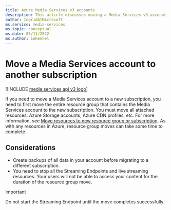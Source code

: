 ```yaml
---
title: Azure Media Services v3 accounts
description: This article discusses moving a Media Services v3 account to another subscription.
author: IngridAtMicrosoft
ms.service: media-services
ms.topic: conceptual
ms.date: 05/11/2022
ms.author: inhenkel
---
```


# Move a Media Services account to another subscription

[!INCLUDE [media services api v3 logo](./includes/v3-hr.md)]

If you need to move a Media Services account to a new subscription, you need to first move the entire resource group that contains the Media Services account to the new subscription. You must move all attached resources: Azure Storage accounts, Azure CDN profiles, etc. For more information, see [Move resources to new resource group or subscription](/azure/azure-resource-manager/management/move-resource-group-and-subscription). As with any resources in Azure, resource group moves can take some time to complete.

## Considerations

* Create backups of all data in your account before migrating to a different subscription.
* You need to stop all the Streaming Endpoints and live streaming resources. Your users will not be able to access your content for the duration of the resource group move.

> [!IMPORTANT]
> Do not start the Streaming Endpoint until the move completes successfully.

